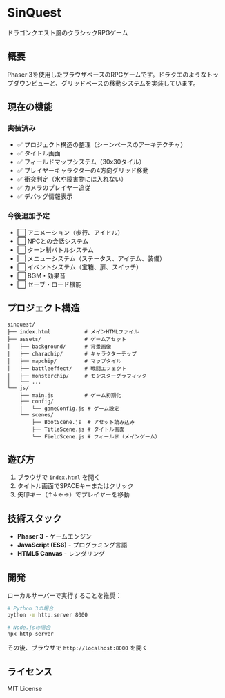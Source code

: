 # SinQuest

ドラゴンクエスト風のクラシックRPGゲーム

## 概要

Phaser 3を使用したブラウザベースのRPGゲームです。ドラクエのようなトップダウンビューと、グリッドベースの移動システムを実装しています。

## 現在の機能

### 実装済み
- ✅ プロジェクト構造の整理（シーンベースのアーキテクチャ）
- ✅ タイトル画面
- ✅ フィールドマップシステム（30x30タイル）
- ✅ プレイヤーキャラクターの4方向グリッド移動
- ✅ 衝突判定（水や障害物には入れない）
- ✅ カメラのプレイヤー追従
- ✅ デバッグ情報表示

### 今後追加予定
- ⬜ アニメーション（歩行、アイドル）
- ⬜ NPCとの会話システム
- ⬜ ターン制バトルシステム
- ⬜ メニューシステム（ステータス、アイテム、装備）
- ⬜ イベントシステム（宝箱、扉、スイッチ）
- ⬜ BGM・効果音
- ⬜ セーブ・ロード機能

## プロジェクト構造

```
sinquest/
├── index.html           # メインHTMLファイル
├── assets/              # ゲームアセット
│   ├── background/      # 背景画像
│   ├── charachip/       # キャラクターチップ
│   ├── mapchip/         # マップタイル
│   ├── battleeffect/    # 戦闘エフェクト
│   ├── monsterchip/     # モンスターグラフィック
│   └── ...
└── js/
    ├── main.js          # ゲーム初期化
    ├── config/
    │   └── gameConfig.js # ゲーム設定
    └── scenes/
        ├── BootScene.js  # アセット読み込み
        ├── TitleScene.js # タイトル画面
        └── FieldScene.js # フィールド（メインゲーム）
```

## 遊び方

1. ブラウザで `index.html` を開く
2. タイトル画面でSPACEキーまたはクリック
3. 矢印キー（↑↓←→）でプレイヤーを移動

## 技術スタック

- **Phaser 3** - ゲームエンジン
- **JavaScript (ES6)** - プログラミング言語
- **HTML5 Canvas** - レンダリング

## 開発

ローカルサーバーで実行することを推奨：

```bash
# Python 3の場合
python -m http.server 8000

# Node.jsの場合
npx http-server
```

その後、ブラウザで `http://localhost:8000` を開く

## ライセンス

MIT License